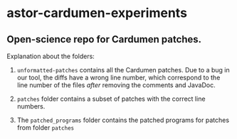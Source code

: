 # astor-cardumen-experiments

## Open-science repo for Cardumen patches.

Explanation about  the folders:

1. `unformatted-patches` contains all the Cardumen patches. Due to a bug in our tool, the diffs have a wrong line number, which correspond to the line number of the files *after* removing the comments and JavaDoc. 

2. `patches` folder contains a subset of patches with the correct line numbers.

3. The `patched_programs` folder contains the patched programs for patches from folder `patches`


